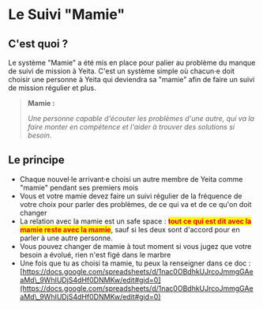 # Le Suivi "Mamie"

## C'est quoi ?

Le système "Mamie" a été mis en place pour palier au problème du manque de suivi de mission à Yeita. C'est un système simple où chacun·e doit choisir une personne à Yeita qui deviendra sa "mamie" afin de faire un suivi de mission régulier et plus.

> **Mamie :**&#x20;
>
> _Une personne capable d'écouter les problèmes d'une autre, qui va la faire monter en compétence et l'aider à trouver des solutions si besoin._

## Le principe

* Chaque nouvel·le arrivant·e choisi un autre membre de Yeita comme "mamie" pendant ses premiers mois
* Vous et votre mamie devez faire un suivi régulier de la fréquence de votre choix pour parler des problèmes, de ce qui va et de ce qu'on doit changer
* La relation avec la mamie est un safe space : <mark style="color:red;">**tout ce qui est dit avec la mamie reste avec la mamie**</mark>, sauf si les deux sont d'accord pour en parler à une autre personne.
* Vous pouvez changer de mamie à tout moment si vous jugez que votre besoin a évolué, rien n'est figé dans le marbre
* Une fois que tu as choisi ta mamie, tu peux la renseigner dans ce doc : [https://docs.google.com/spreadsheets/d/1nac0OBdhkUJrcoJmmgGAeaMd\_9WhIUDjS4dHf0DNMKw/edit#gid=0](https://docs.google.com/spreadsheets/d/1nac0OBdhkUJrcoJmmgGAeaMd\_9WhIUDjS4dHf0DNMKw/edit#gid=0)

